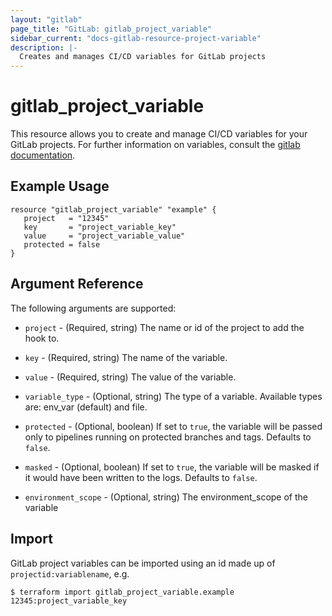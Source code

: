 ```yaml
---
layout: "gitlab"
page_title: "GitLab: gitlab_project_variable"
sidebar_current: "docs-gitlab-resource-project-variable"
description: |-
  Creates and manages CI/CD variables for GitLab projects
---
```


# gitlab\_project\_variable

This resource allows you to create and manage CI/CD variables for your GitLab projects.
For further information on variables, consult the [gitlab
documentation](https://docs.gitlab.com/ce/ci/variables/README.html#variables).


## Example Usage

```hcl
resource "gitlab_project_variable" "example" {
   project   = "12345"
   key       = "project_variable_key"
   value     = "project_variable_value"
   protected = false
}
```

## Argument Reference

The following arguments are supported:

* `project` - (Required, string) The name or id of the project to add the hook to.

* `key` - (Required, string) The name of the variable.

* `value` - (Required, string) The value of the variable.

* `variable_type` - (Optional, string)  The type of a variable. Available types are: env_var (default) and file.

* `protected` - (Optional, boolean) If set to `true`, the variable will be passed only to pipelines running on protected branches and tags. Defaults to `false`.

* `masked` - (Optional, boolean) If set to `true`, the variable will be masked if it would have been written to the logs. Defaults to `false`.

* `environment_scope` -  (Optional, string) The environment_scope of the variable

## Import

GitLab project variables can be imported using an id made up of `projectid:variablename`, e.g.

```
$ terraform import gitlab_project_variable.example 12345:project_variable_key
```

